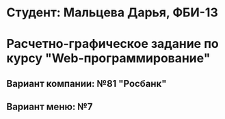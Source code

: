 # Студент: Мальцева Дарья, ФБИ-13

# Расчетно-графическое задание по курсу "Web-программирование"

## Вариант компании: №81 "Росбанк"

## Вариант меню: №7

